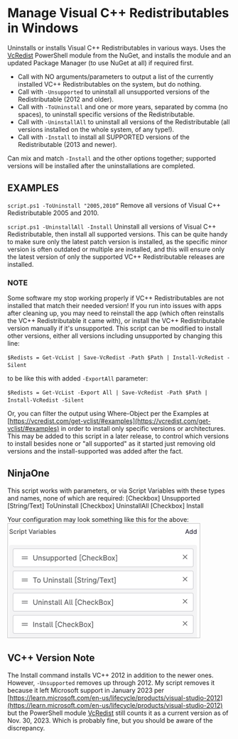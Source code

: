 # Manage Visual C++ Redistributables in Windows
Uninstalls or installs Visual C++ Redistributables in various ways. Uses the [VcRedist](https://vcredist.com/quick/) PowerShell module from the NuGet, and installs the module and an updated Package Manager (to use NuGet at all) if required first.

- Call with NO arguments/parameters to output a list of the currently installed VC++ Redistributables on the system, but do nothing.
- Call with `-Unsupported` to uninstall all unsupported versions of the Redistributable (2012 and older).
- Call with `-ToUninstall` and one or more years, separated by comma (no spaces), to uninstall specific versions of the Redistributable.
- Call with `-UninstallAll` to uninstall all versions of the Redistributable (all versions installed on the whole system, of any type!).
- Call with `-Install` to install all SUPPORTED versions of the Redistributable (2013 and newer).

Can mix and match `-Install` and the other options together; supported versions will be installed after the uninstallations are completed.

## EXAMPLES
`script.ps1 -ToUninstall "2005,2010”`
Remove all versions of Visual C++ Redistributable 2005 and 2010.

`script.ps1 -UninstallAll -Install`
Uninstall all versions of Visual C++ Redistributable, then install all supported versions. This can be quite handy to make sure only the latest patch version is installed, as the specific minor version is often outdated or multiple are installed, and this will ensure only the latest version of only the supported VC++ Redistributable releases are installed.

### NOTE
Some software my stop working properly if VC++ Redistributables are not installed that match their needed version! If you run into 
issues with apps after cleaning up, you may need to reinstall the app (which often reinstalls the VC++ Redistributable it came with), or 
install the VC++ Redistributable version manually if it's unsupported. This script can be modified to install other versions, either all 
versions including unsupported by changing this line: 

`$Redists = Get-VcList | Save-VcRedist -Path $Path | Install-VcRedist -Silent`

to be like this with added `-ExportAll` parameter:

`$Redists = Get-VcList -Export All | Save-VcRedist -Path $Path | Install-VcRedist -Silent`

Or, you can filter the output using Where-Object per the Examples at [https://vcredist.com/get-vclist/#examples](https://vcredist.com/get-vclist/#examples) in order to install only specific versions or architectures. This may be added to this script in a later release, to control which versions to install besides none or "all supported" as it started just removing old versions and the install-supported was added after the fact.

## NinjaOne
This script works with parameters, or via Script Variables with these types and names, none of which are required:
[Checkbox] Unsupported
[String/Text] ToUninstall
[Checkbox] UninstallAll
[Checkbox] Install

Your configuration may look something like this for the above:
![VisualC-Redistributable-Cleanup-ScriptVariables](VisualC-Redistributable-Cleanup-ScriptVariables.png)

## VC++ Version Note
The Install command installs VC++ 2012 in addition to the newer ones. However, `-Unsupported` removes up through 2012. My script removes it because it left Microsoft support in January 2023 per [https://learn.microsoft.com/en-us/lifecycle/products/visual-studio-2012](https://learn.microsoft.com/en-us/lifecycle/products/visual-studio-2012) but the PowerShell module [VcRedist](https://vcredist.com/versions/ "VcRedist Included Redistributables Version List") still counts it as a current version as of Nov. 30, 2023. Which is probably fine, but you should be aware of the discrepancy.
